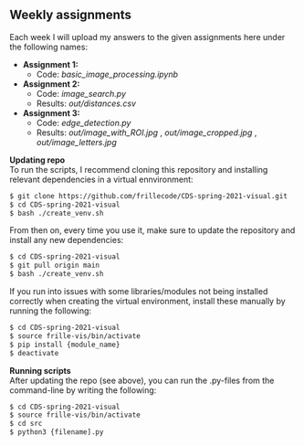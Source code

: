 ## Weekly assignments
Each week I will upload my answers to the given assignments here under the following names:
- __Assignment 1:__   
  - Code: _basic\_image\_processing.ipynb_  
- __Assignment 2:__ 
  - Code: _image\_search.py_   
  - Results: _out/distances.csv_
- __Assignment 3:__ 
  - Code: _edge\_detection.py_
  - Results: _out/image\_with\_ROI.jpg_ , _out/image\_cropped.jpg_ , _out/image\_letters.jpg_


__Updating repo__  
To run the scripts, I recommend cloning this repository and installing relevant dependencies in a virtual ennvironment:

```bash
$ git clone https://github.com/frillecode/CDS-spring-2021-visual.git
$ cd CDS-spring-2021-visual
$ bash ./create_venv.sh
```
From then on, every time you use it, make sure to update the repository and install any new dependencies:
```bash
$ cd CDS-spring-2021-visual
$ git pull origin main
$ bash ./create_venv.sh
```
If you run into issues with some libraries/modules not being installed correctly when creating the virtual environment, install these manually by running the following:
```bash
$ cd CDS-spring-2021-visual
$ source frille-vis/bin/activate
$ pip install {module_name}
$ deactivate
```

__Running scripts__  
After updating the repo (see above), you can run the .py-files from the command-line by writing the following:
``` bash
$ cd CDS-spring-2021-visual 
$ source frille-vis/bin/activate
$ cd src
$ python3 {filename].py
```

